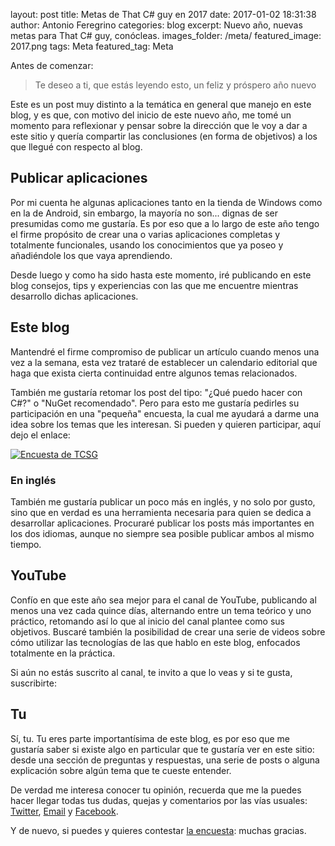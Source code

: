 layout: post
title: Metas de That C# guy en 2017
date: 2017-01-02 18:31:38
author: Antonio Feregrino
categories: blog
excerpt: Nuevo año, nuevas metas para That C&#35; guy, conócleas.
images_folder: /meta/
featured_image: 2017.png
tags: Meta
featured_tag: Meta

Antes de comenzar:  

 > Te deseo a ti, que estás leyendo esto, un feliz y próspero año nuevo

Este es un post muy distinto a la temática en general que manejo en este blog, y es que, con motivo del inicio de este nuevo año, me tomé un momento para reflexionar y pensar sobre la dirección que le voy a dar a este sitio y quería compartir las conclusiones (en forma de objetivos) a los que llegué con respecto al blog.

## Publicar aplicaciones  
Por mi cuenta he algunas aplicaciones tanto en la tienda de Windows como en la de Android, sin embargo, la mayoría no son... dignas de ser presumidas como me gustaría. Es por eso que a lo largo de este año tengo el firme propósito de crear una o varias aplicaciones completas y totalmente funcionales, usando los conocimientos que ya poseo y añadiéndole los que vaya aprendiendo.  

Desde luego y como ha sido hasta este momento, iré publicando en este blog consejos, tips y experiencias con las que me encuentre mientras desarrollo dichas aplicaciones.

## Este blog  
Mantendré el firme compromiso de publicar un artículo cuando menos una vez a la semana, esta vez trataré de establecer un calendario editorial que haga que exista cierta continuidad entre algunos temas relacionados. 

También me gustaría retomar los post del tipo: "¿Qué puedo hacer con C#?" o "NuGet recomendado". Pero para esto me gustaría pedirles su participación en una "pequeña" encuesta, la cual me ayudará a darme una idea sobre los temas que les interesan. Si pueden y quieren participar, aquí dejo el enlace:  

<a href="https://docs.google.com/forms/d/e/1FAIpQLSdU0tSS9YEAq_RfIRplSTq7sar0f378OwwnIy1mSchGGYdjiA/viewform">  
<img src="/postimages/meta/encuesta2017.png" title="Encuesta de TCSG" />
</a>  

### En inglés  
También me gustaría publicar un poco más en inglés, y no solo por gusto, sino que en verdad es una herramienta necesaria para quien se dedica a desarrollar aplicaciones. Procuraré publicar los posts más importantes en los dos idiomas, aunque no siempre sea posible publicar ambos al mismo tiempo.  

## YouTube   
Confío en que este año sea mejor para el canal de YouTube, publicando al menos una vez cada quince días, alternando entre un tema teórico y uno práctico, retomando así lo que al inicio del canal plantee como sus objetivos. Buscaré también la posibilidad de crear una serie de videos sobre cómo utilizar las tecnologías de las que hablo en este blog, enfocados totalmente en la práctica.  

Si aún no estás suscrito al canal, te invito a que lo veas y si te gusta, suscribirte: 

<script src="https://apis.google.com/js/platform.js"></script>

<div class="g-ytsubscribe" data-channelid="UC8KCb358oioQMcJ5pUfs8UQ" data-layout="full" data-count="default"></div>

## Tu  
Sí, tu. Tu eres parte importantísima de este blog, es por eso que me gustaría saber si existe algo en particular que te gustaría ver en este sitio: desde una sección de preguntas y respuestas, una serie de posts o alguna explicación sobre algún tema que te cueste entender.  

De verdad me interesa conocer tu opinión, recuerda que me la puedes hacer llegar todas tus dudas, quejas y comentarios por las vías usuales: <a href="http://twitter.com/io_exception" target="_blank">Twitter</a>, <a href="mailto:feregrino@thatcsharpguy.com" target="_blank">Email</a> y <a href="https://www.facebook.com/thatcsharpguy" target="_blank">Facebook</a>.

Y de nuevo, si puedes y quieres contestar <a href="https://docs.google.com/forms/d/e/1FAIpQLSdU0tSS9YEAq_RfIRplSTq7sar0f378OwwnIy1mSchGGYdjiA/viewform" target="_blank">la encuesta</a>: muchas gracias.
